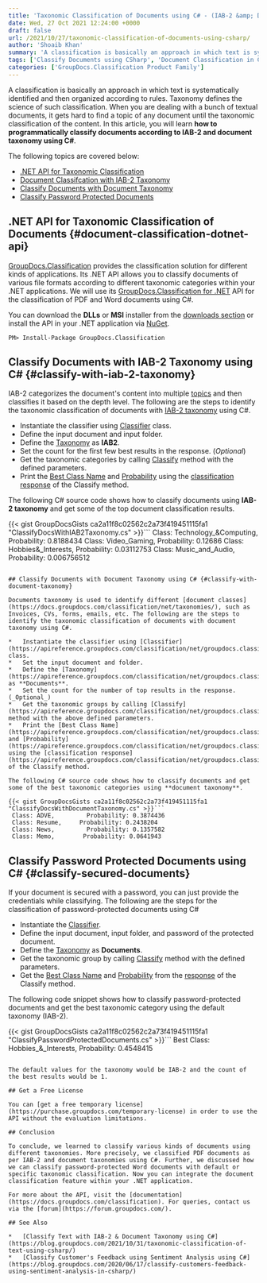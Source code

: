 ```yaml
---
title: 'Taxonomic Classification of Documents using C# - (IAB-2 &amp; Document Taxonomy)'
date: Wed, 27 Oct 2021 12:24:00 +0000
draft: false
url: /2021/10/27/taxonomic-classification-of-documents-using-csharp/
author: 'Shoaib Khan'
summary: 'A classification is basically an approach in which text is systematically identified and then organized according to rules. Taxonomy defines the science of such classification. When you are dealing with a bunch of textual documents, it gets hard to find a topic of any document until the taxonomic classification of the content. In this article, you will learn **how to programmatically classify documents according to IAB-2 and document taxonomy using C#**.'
tags: ['Classify Documents using CSharp', 'Document Classification in CSharp', 'Document Taxonomy using CSharp', 'Taxonomic Classification using CSharp']
categories: ['GroupDocs.Classification Product Family']
---
```


A classification is basically an approach in which text is systematically identified and then organized according to rules. Taxonomy defines the science of such classification. When you are dealing with a bunch of textual documents, it gets hard to find a topic of any document until the taxonomic classification of the content. In this article, you will learn **how to programmatically classify documents according to IAB-2 and document taxonomy using C#**.

The following topics are covered below:

*   [.NET API for Taxonomic Classification](#document-classification-dotnet-api)
*   [Document Classifcation with IAB-2 Taxonomy](#classify-with-iab-2-taxonomy)
*   [Classify Documents with Document Taxonomy](#classify-with-document-taxonomy)
*   [Classify Password Protected Documents](#classify-secured-documents)

## .NET API for Taxonomic Classification of Documents {#document-classification-dotnet-api}

[GroupDocs.Classification](https://products.groupdocs.com/classification/) provides the classification solution for different kinds of applications. Its .NET API allows you to classify documents of various file formats according to different taxonomic categories within your .NET applications. We will use its [GroupDocs.Classification for .NET](https://products.groupdocs.com/classification/net/) API for the classification of PDF and Word documents using C#.

You can download the **DLLs** or **MSI** installer from the [downloads section](https://downloads.groupdocs.com/classification/net) or install the API in your .NET application via [NuGet](https://www.nuget.org/packages/groupdocs.classification).

```
PM> Install-Package GroupDocs.Classification
```

## Classify Documents with IAB-2 Taxonomy using C# {#classify-with-iab-2-taxonomy}

IAB-2 categorizes the document's content into multiple [topics](https://docs.groupdocs.com/classification/net/taxonomies/) and then classifies it based on the depth level. The following are the steps to identify the taxonomic classification of documents with [IAB-2 taxonomy](https://www.iab.com/guidelines/content-taxonomy/) using C#.

*   Instantiate the classifier using [Classifier](https://apireference.groupdocs.com/classification/net/groupdocs.classification/classifier) class.
*   Define the input document and input folder.
*   Define the [Taxonomy](https://apireference.groupdocs.com/classification/net/groupdocs.classification/taxonomy) as **IAB2**.
*   Set the count for the first few best results in the response. (_Optional_)
*   Get the taxonomic categories by calling [Classify](https://apireference.groupdocs.com/classification/net/groupdocs.classification/classifier/methods/classify/index) method with the defined parameters.
*   Print the [Best Class Name](https://apireference.groupdocs.com/classification/net/groupdocs.classification.dto/classificationresponse/properties/bestclassname) and [Probability](https://apireference.groupdocs.com/classification/net/groupdocs.classification.dto/classificationresponse/properties/bestclassprobability) using the [classification response](https://apireference.groupdocs.com/classification/net/groupdocs.classification.dto/classificationresponse/properties/index) of the Classify method.

The following C# source code shows how to classify documents using **IAB-2 taxonomy** and get some of the top document classification results.

{{< gist GroupDocsGists ca2a11f8c02562c2a73f419451115fa1 "ClassifyDocsWithIAB2Taxonomy.cs" >}}```
 Class: Technology\_&Computing,     Probability: 0.8188434 
 Class: Video\_Gaming,                     Probability: 0.12686 
 Class: Hobbies&\_Interests,             Probability: 0.03112753 
 Class: Music\_and\_Audio,                Probability: 0.006756512
```

## Classify Documents with Document Taxonomy using C# {#classify-with-document-taxonomy}

Documents taxonomy is used to identify different [document classes](https://docs.groupdocs.com/classification/net/taxonomies/), such as Invoices, CVs, forms, emails, etc. The following are the steps to identify the taxonomic classification of documents with document taxonomy using C#.

*   Instantiate the classifier using [Classifier](https://apireference.groupdocs.com/classification/net/groupdocs.classification/classifier) class.
*   Set the input document and folder.
*   Define the [Taxonomy](https://apireference.groupdocs.com/classification/net/groupdocs.classification/taxonomy) as **Documents**.
*   Set the count for the number of top results in the response. (_Optional_)
*   Get the taxonomic groups by calling [Classify](https://apireference.groupdocs.com/classification/net/groupdocs.classification/classifier/methods/classify/index) method with the above defined parameters.
*   Print the [Best Class Name](https://apireference.groupdocs.com/classification/net/groupdocs.classification.dto/classificationresponse/properties/bestclassname) and [Probability](https://apireference.groupdocs.com/classification/net/groupdocs.classification.dto/classificationresponse/properties/bestclassprobability) using the [classification response](https://apireference.groupdocs.com/classification/net/groupdocs.classification.dto/classificationresponse/properties/index) of the Classify method.

The following C# source code shows how to classify documents and get some of the best taxonomic categories using **document taxonomy**.

{{< gist GroupDocsGists ca2a11f8c02562c2a73f419451115fa1 "ClassifyDocsWithDocumentTaxonomy.cs" >}}```
 Class: ADVE,         Probability: 0.3874436
 Class: Resume,     Probability: 0.2438204
 Class: News,         Probability: 0.1357582
 Class: Memo,        Probability: 0.0641943
```

## Classify Password Protected Documents using C# {#classify-secured-documents}

If your document is secured with a password, you can just provide the credentials while classifying. The following are the steps for the classification of password-protected documents using C#

*   Instantiate the [Classifier](https://apireference.groupdocs.com/classification/net/groupdocs.classification/classifier).
*   Define the input document, input folder, and password of the protected document.
*   Define the [Taxonomy](https://apireference.groupdocs.com/classification/net/groupdocs.classification/taxonomy) as **Documents**.
*   Get the taxonomic group by calling [Classify](https://apireference.groupdocs.com/classification/net/groupdocs.classification/classifier/methods/classify/index) method with the defined parameters.
*   Get the [Best Class Name](https://apireference.groupdocs.com/classification/net/groupdocs.classification.dto/classificationresponse/properties/bestclassname) and [Probability](https://apireference.groupdocs.com/classification/net/groupdocs.classification.dto/classificationresponse/properties/bestclassprobability) from the [response](https://apireference.groupdocs.com/classification/net/groupdocs.classification.dto/classificationresponse/properties/index) of the Classify method.

The following code snippet shows how to classify password-protected documents and get the best taxonomic category using the default taxonomy (IAB-2).

{{< gist GroupDocsGists ca2a11f8c02562c2a73f419451115fa1 "ClassifyPasswordProtectedDocuments.cs" >}}```
Best Class: Hobbies\_&\_Interests,      Probability: 0.4548415
```

The default values for the taxonomy would be IAB-2 and the count of the best results would be 1.

## Get a Free License

You can [get a free temporary license](https://purchase.groupdocs.com/temporary-license) in order to use the API without the evaluation limitations.

## Conclusion

To conclude, we learned to classify various kinds of documents using different taxonomies. More precisely, we classified PDF documents as per IAB-2 and document taxonomies using C#. Further, we discussed how we can classify password-protected Word documents with default or specific taxonomic classification. Now you can integrate the document classification feature within your .NET application.

For more about the API, visit the [documentation](https://docs.groupdocs.com/classification). For queries, contact us via the [forum](https://forum.groupdocs.com/).

## See Also

*   [Classify Text with IAB-2 & Document Taxonomy using C#](https://blog.groupdocs.com/2021/10/31/taxonomic-classification-of-text-using-csharp/)
*   [Classify Customer's Feedback using Sentiment Analysis using C#](https://blog.groupdocs.com/2020/06/17/classify-customers-feedback-using-sentiment-analysis-in-csharp/)




